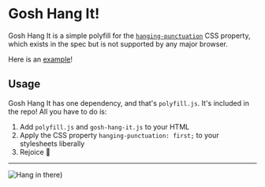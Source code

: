 # Gosh Hang It!

Gosh Hang It is a simple polyfill for the [`hanging-punctuation`](https://css-tricks.com/almanac/properties/h/hanging-punctuation/) CSS property, which exists in the spec but is not supported by any major browser.

Here is an [example](http://liamdanger.github.io/gosh-hang-it)!

## Usage
Gosh Hang It has one dependency, and that's `polyfill.js`. It's included in the repo! All you have to do is:

1. Add `polyfill.js` and `gosh-hang-it.js` to your HTML
2. Apply the CSS property `hanging-punctuation: first;` to your stylesheets liberally
3. Rejoice :balloon:

---

![Hang in there](http://ephemera.muledesign.com/hang-in-there.jpg))
